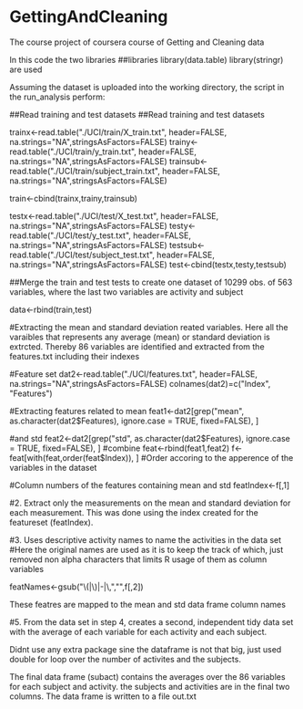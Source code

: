 GettingAndCleaning
==================

The course project of coursera course of Getting and Cleaning data

In this code the two libraries
     ##libraries
        library(data.table)
        library(stringr)
are used

Assuming the dataset is uploaded into the working directory, the script in the run_analysis perform:

##Read training and test datasets 
##Read training and test datasets 

trainx<-read.table("./UCI/train/X_train.txt", header=FALSE, na.strings="NA",stringsAsFactors=FALSE)
trainy<-read.table("./UCI/train/y_train.txt", header=FALSE, na.strings="NA",stringsAsFactors=FALSE)
trainsub<-read.table("./UCI/train/subject_train.txt", header=FALSE, na.strings="NA",stringsAsFactors=FALSE)

train<-cbind(trainx,trainy,trainsub)

testx<-read.table("./UCI/test/X_test.txt", header=FALSE, na.strings="NA",stringsAsFactors=FALSE)
testy<-read.table("./UCI/test/y_test.txt", header=FALSE, na.strings="NA",stringsAsFactors=FALSE)
testsub<-read.table("./UCI/test/subject_test.txt", header=FALSE, na.strings="NA",stringsAsFactors=FALSE)
test<-cbind(testx,testy,testsub)

##Merge the train and test tests to create one dataset of 10299 obs. of  563 variables, where the last two variables are activity and subject

data<-rbind(train,test)

#Extracting the mean and standard deviation reated variables.
Here all the varaibles that represents any average (mean) or standard deviation is extrcted. 
Thereby 86 variables are identified and extracted from the features.txt including their indexes

#Feature set
dat2<-read.table("./UCI/features.txt", header=FALSE, na.strings="NA",stringsAsFactors=FALSE)
colnames(dat2)=c("Index", "Features")

#Extracting features related to mean 
feat1<-dat2[grep("mean", as.character(dat2$Features), ignore.case = TRUE, fixed=FALSE), ]

#and std
feat2<-dat2[grep("std", as.character(dat2$Features), ignore.case = TRUE, fixed=FALSE), ]
#combine
feat<-rbind(feat1,feat2)
f<-feat[with(feat,order(feat$Index)), ] #Order accoring to the apperence of the variables in the dataset

#Column numbers of the features containing mean and std
featIndex<-f[,1]


#2. Extract only the measurements on the mean and standard deviation for each measurement. 
This was done using the index created for the featureset (featIndex). 

#3. Uses descriptive activity names to name the activities in the data set
#Here the original names are used as it is to keep the track of which, just removed non alpha characters that limits R usage of them as column variables

featNames<-gsub("\\(|\\)|-|\\,","",f[,2])

These featres are mapped to the mean and std data frame column names

#5. From the data set in step 4, creates a second, independent tidy data set with the average of each variable for each activity and each subject.

Didnt use any extra package sine the dataframe is not that big, just used double for loop over the number of activites and the subjects. 

The final data frame (subact) contains the averages over the 86 variables for each subject and activity. the subjects and activities are in the final two columns. 
The data frame is written to a file out.txt


